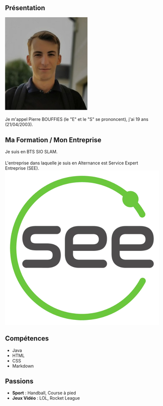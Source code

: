 ## Présentation
![image](PhotoID.jpg)
####
Je m'appel Pierre BOUFFIES (le "E" et le "S" se prononcent), j'ai 19 ans (21/04/2003).

## Ma Formation / Mon Entreprise
Je suis en BTS SIO SLAM.
####
L'entreprise dans laquelle je suis en Alternance est Service Expert Entreprise (SEE).
![image](SEE.jpg)

## Compétences
- Java
- HTML
- CSS
- Markdown

## Passions
- **Sport** : Handball, Course à pied
- **Jeux Vidéo** : LOL, Rocket League

